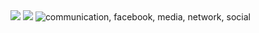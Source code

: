 <img src="https://capsule-render.vercel.app/api?type=waving&color=auto&height=300&section=header&text=Hi%20Everyone!&fontSize=90" />
<img src="https://cdn2.iconfinder.com/data/icons/social-media-2199/64/social_media_isometric_3-instagram-64.png" srcset="https://cdn2.iconfinder.com/data/icons/social-media-2199/64/social_media_isometric_3-instagram-128.png 2x">
<img src="https://cdn2.iconfinder.com/data/icons/social-media-2199/64/social_media_isometric_1-facebook-64.png" srcset="https://cdn2.iconfinder.com/data/icons/social-media-2199/64/social_media_isometric_1-facebook-128.png 2x" alt="communication, facebook, media, network, social " class="d-block ">

